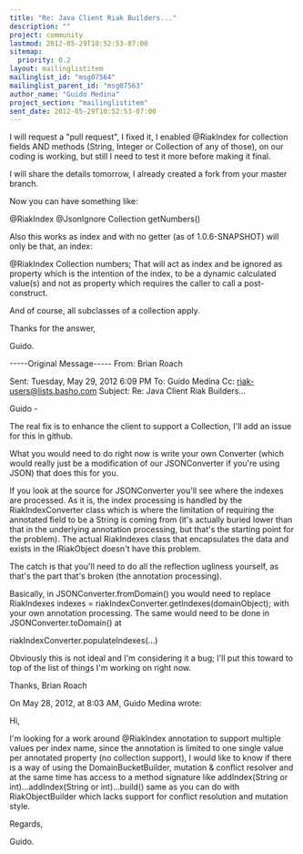 ```yaml
---
title: "Re: Java Client Riak Builders..."
description: ""
project: community
lastmod: 2012-05-29T10:52:53-07:00
sitemap:
  priority: 0.2
layout: mailinglistitem
mailinglist_id: "msg07564"
mailinglist_parent_id: "msg07563"
author_name: "Guido Medina"
project_section: "mailinglistitem"
sent_date: 2012-05-29T10:52:53-07:00
---
```



I will request a "pull request", I fixed it, I enabled @RiakIndex for 
collection fields AND methods (String, Integer or Collection of any of 
those), on our coding is working, but still I need to test it more before 
making it final.


I will share the details tomorrow, I already created a fork from your master 
branch.


Now you can have something like:

@RiakIndex
@JsonIgnore
Collection getNumbers()

Also this works as index and with no getter (as of 1.0.6-SNAPSHOT) will only 
be that, an index:


@RiakIndex
Collection numbers;
That will act as index and be ignored as property which is the intention of 
the index, to be a dynamic calculated value(s) and not as property which 
requires the caller to call a post-construct.


And of course, all subclasses of a collection apply.

Thanks for the answer,

Guido.

-----Original Message----- 
From: Brian Roach

Sent: Tuesday, May 29, 2012 6:09 PM
To: Guido Medina
Cc: riak-users@lists.basho.com
Subject: Re: Java Client Riak Builders...

Guido -

The real fix is to enhance the client to support a Collection, I'll add an 
issue for this in github.


What you would need to do right now is write your own Converter (which would 
really just be a modification of our JSONConverter if you're using JSON) 
that does this for you.


If you look at the source for JSONConverter you'll see where the indexes are 
processed. As it is, the index processing is handled by the 
RiakIndexConverter class which is where the limitation of requiring the 
annotated field to be a String is coming from (it's actually buried lower 
than that in the underlying annotation processing, but that's the starting 
point for the problem). The actual RiakIndexes class that encapsulates the 
data and exists in the IRiakObject doesn't have this problem.


The catch is that you'll need to do all the reflection ugliness yourself, as 
that's the part that's broken (the annotation processing).


Basically, in JSONConverter.fromDomain() you would need to replace
RiakIndexes indexes = riakIndexConverter.getIndexes(domainObject);
with your own annotation processing. The same would need to be done in 
JSONConverter.toDomain() at

riakIndexConverter.populateIndexes(…)

Obviously this is not ideal and I'm considering it a bug; I'll put this 
toward to top of the list of things I'm working on right now.


Thanks,
Brian Roach


On May 28, 2012, at 8:03 AM, Guido Medina wrote:


Hi,

 I'm looking for a work around @RiakIndex annotation to support multiple 
values per index name, since the annotation is limited to one single value 
per annotated property (no collection support), I would like to know if 
there is a way of using the DomainBucketBuilder, mutation & conflict 
resolver and at the same time has access to a method signature like 
addIndex(String or int)...addIndex(String or int)...build() same as you 
can do with RiakObjectBuilder which lacks support for conflict resolution 
and mutation style.


Regards,

Guido.

